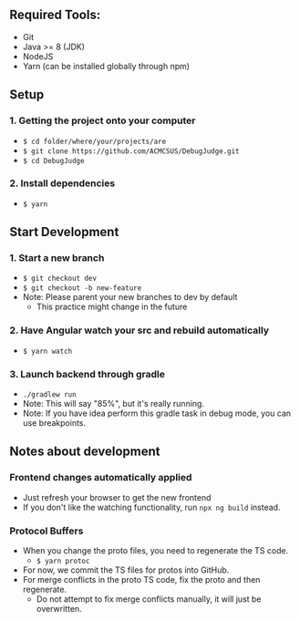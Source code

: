 ## Required Tools:
 - Git
 - Java >= 8 (JDK)
 - NodeJS
 - Yarn (can be installed globally through npm)

## Setup

### 1. Getting the project onto your computer
 - `$ cd folder/where/your/projects/are`
 - `$ git clone https://github.com/ACMCSUS/DebugJudge.git`
 - `$ cd DebugJudge`

### 2. Install dependencies
 - `$ yarn`

## Start Development

### 1. Start a new branch
 - `$ git checkout dev`
 - `$ git checkout -b new-feature`
 - Note: Please parent your new branches to dev by default
   - This practice might change in the future

### 2. Have Angular watch your src and rebuild automatically
 - `$ yarn watch`

### 3. Launch backend through gradle
 - `./gradlew run`
 - Note: This will say "85%", but it's really running.
 - Note: If you have idea perform this gradle task in debug mode, you can use breakpoints.

## Notes about development

### Frontend changes automatically applied
 - Just refresh your browser to get the new frontend
 - If you don't like the watching functionality, run `npx ng build` instead.

### Protocol Buffers
 - When you change the proto files, you need to regenerate the TS code.
   - `$ yarn protoc`
 - For now, we commit the TS files for protos into GitHub.
 - For merge conflicts in the proto TS code, fix the proto and then regenerate.
   - Do not attempt to fix merge conflicts manually, it will just be overwritten.

